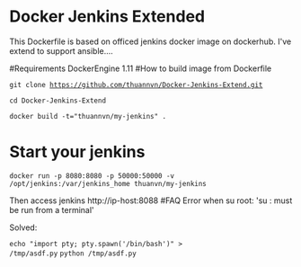 # Docker Jenkins Extended
This Dockerfile is based on officed jenkins docker image on dockerhub. I've extend to support ansible....

#Requirements
DockerEngine 1.11
#How to build image from Dockerfile

<code>git clone https://github.com/thuannvn/Docker-Jenkins-Extend.git</code>

<code>cd Docker-Jenkins-Extend</code>

<code>docker build -t="thuannvn/my-jenkins" .</code>

# Start your jenkins
<code>docker run -p 8080:8080 -p 50000:50000 -v /opt/jenkins:/var/jenkins_home thuanvn/my-jenkins</code>

Then access jenkins http://ip-host:8088
#FAQ
Error when su root: 'su : must be run from a terminal'

Solved:

<code>echo "import pty; pty.spawn('/bin/bash')" > /tmp/asdf.py</code>
<code>python /tmp/asdf.py</code>

